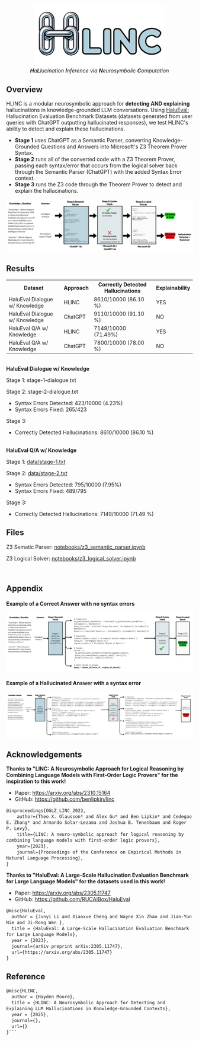 <p align="center">
  <img src="images/logo.png" width="350" title="HLINC">
  <br>
  <i><b>H</b>a<b>L</b>lucination <b>I</b>nference via <b>N</b>eurosymbolic <b>C</b>omputation</i>
</p>



## Overview

HLINC is a modular neurosymbolic approach for <b>detecting AND explaining</b> hallucinations in knowledge-grounded LLM conversations. Using [HaluEval:](https://github.com/RUCAIBox/HaluEval/tree/main) Hallucination Evaluation Benchmark Datasets (datasets generated from user queries with ChatGPT outputting hallucinated responses), we test HLINC's ability to detect and explain these hallucinations.
	
- **Stage 1** uses ChatGPT as a Semantic Parser, converting Knowledge-Grounded Questions and Answers into Microsoft's Z3 Theorem Prover Syntax. 
- **Stage 2** runs all of the converted code with a Z3 Theorem Prover, passing each syntax/error that occurs from the logical solver back through the Semantic Parser (ChatGPT) with the added Syntax Error context.
- **Stage 3** runs the Z3 code through the Theorem Prover to detect and explain the hallucinations.  

<p align="center">
  <img src="images/example-1.png" title="HLINC stages">
</p>


## Results

<body>


<table>
  <tr>
    <th>Dataset</th>
    <th>Approach</th>
    <th>Correctly Detected Hallucinations</th>
    <th>Explainability</th>
  </tr>
  <tr>
    <td>HaluEval Dialogue w/ Knowledge</td>
    <td>HLINC</td>
    <td>8610/10000 (86.10 %)</td>
    <td>YES</td>
  </tr>
  <tr>
    <td>HaluEval Dialogue w/ Knowledge</td>
    <td>ChatGPT</td>
    <td>9110/10000 (91.10 %)</td>
    <td>NO</td>
  </tr>
  <tr>
    <td>HaluEval Q/A w/ Knowledge</td>
    <td>HLINC</td>
    <td>7149/10000 (71.49%)</td>
    <td>YES</td>
  </tr>
  <tr>
    <td>HaluEval Q/A w/ Knowledge</td>
    <td>ChatGPT</td>
    <td>7800/10000 (78.00 %)</td>
    <td>NO</td>
  </tr>
  
</table>

</body>

<br>
<b>HaluEval Dialogue w/ Knowledge</b> <br>

Stage 1: stage-1-dialogue.txt
  
Stage 2: stage-2-dialogue.txt
- Syntax Errors Detected: 423/10000 (4.23%)
- Syntax Errors Fixed: 265/423

Stage 3:
- Correctly Detected Hallucinations: 8610/10000 (86.10 %)

<br>
<b>HaluEval Q/A w/ Knowledge</b> <br>

Stage 1: [data/stage-1.txt](https://github.com/HaydenMM/HLINC/blob/dev/data/stage-1.txt)
  
Stage 2: [data/stage-2.txt](https://github.com/HaydenMM/HLINC/blob/dev/data/stage-2.txt)
- Syntax Errors Detected: 795/10000 (7.95%)
- Syntax Errors Fixed: 489/795

Stage 3:
- Correctly Detected Hallucinations: 7149/10000 (71.49 %)

## Files
Z3 Sematic Parser: [notebooks/z3_semantic_parser.ipynb](https://github.com/HaydenMM/HLINC/blob/dev/notebooks/z3_semantic_parser.ipynb)

Z3 Logical Solver: [notebooks/z3_logical_solver.ipynb](https://github.com/HaydenMM/HLINC/blob/dev/notebooks/z3_logical_solver.ipynb)


<br>



## Appendix
#### Example of a Correct Answer with no syntax errors
<p align="center">
  <img src="images/example_2.png" title="Example of the right answer with no syntax errors">
</p>

#### Example of a Hallucinated Answer with a syntax error
<p align="center">
  <img src="images/example_3.png" title="Example of the hallucinated answer with syntax errors">
</p>

## Acknowledgements
<b>Thanks to "LINC: A Neurosymbolic Approach for Logical Reasoning by Combining Language Models with First-Order Logic Provers" for the inspiration to this work!</b>
<br>
- Paper: https://arxiv.org/abs/2310.15164
- GitHub: https://github.com/benlipkin/linc
```
@inproceedings{OGLZ_LINC_2023,
	author={Theo X. Olausson* and Alex Gu* and Ben Lipkin* and Cedegao E. Zhang* and Armando Solar-Lezama and Joshua B. Tenenbaum and Roger P. Levy},
	title={LINC: A neuro-symbolic approach for logical reasoning by combining language models with first-order logic provers},
	year={2023},
	journal={Proceedings of the Conference on Empirical Methods in Natural Language Processing},
}
```
<b>Thanks to "HaluEval: A Large-Scale Hallucination Evaluation Benchmark for Large Language Models" for the datasets used in this work!</b>
<br>
- Paper: https://arxiv.org/abs/2305.11747
- GitHub: https://github.com/RUCAIBox/HaluEval
```
@misc{HaluEval,
  author = {Junyi Li and Xiaoxue Cheng and Wayne Xin Zhao and Jian-Yun Nie and Ji-Rong Wen },
  title = {HaluEval: A Large-Scale Hallucination Evaluation Benchmark for Large Language Models},
  year = {2023},
  journal={arXiv preprint arXiv:2305.11747},
  url={https://arxiv.org/abs/2305.11747}
}
```




## Reference
```
@misc{HLINC,
  author = {Hayden Moore},
  title = {HLINC: A Neurosymbolic Approach for Detecting and Explaining LLM Hallucinations in Knowledge-Grounded Contexts},
  year = {2025},
  journal={},
  url={}
}```
